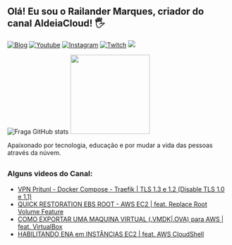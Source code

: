 ## Olá! Eu sou o Railander Marques, criador do canal AldeiaCloud! 🖐️

[![Blog](https://img.shields.io/website?label=aldeiacloud.com.br&style=for-the-badge&url=https://aldeiacloud.com.br/)](https://https://aldeiacloud.com.br)
[![Youtube](https://img.shields.io/badge/YouTube-FF0000?style=for-the-badge&logo=youtube&logoColor=white)](https://youtube.com/aldeiacloud)
[![Instagram](https://img.shields.io/badge/Instagram-E4405F?style=for-the-badge&logo=instagram&logoColor=white)](https://instagram.com/aldeiacloud)
[![Twitch](https://img.shields.io/badge/Twitch-9146FF?style=for-the-badge&logo=twitch&logoColor=white)](https://twitch.tv/railandermarques)
<a href="https://www.linkedin.com/in/railandermarques" target="_blank"><img src="https://img.shields.io/badge/-LinkedIn-%230077B5?style=for-the-badge&logo=linkedin&logoColor=white" target="_blank"></a> 

![Fraga GitHub stats](https://github-readme-stats.vercel.app/api?username=aldeiacloud&show_icons=true&theme=dracula&count_private=true)
<img height="180em" src="https://github-readme-stats.vercel.app/api/top-langs/?username=aldeiacloud&layout=compact&langs_count=7&theme=dracula"/>
</div>

Apaixonado por tecnologia, educação e por mudar a vida das pessoas através da núvem.
##
### Alguns videos do Canal:
- [VPN Pritunl - Docker Compose - Traefik | TLS 1.3 e 1.2 (Disable TLS 1.0 e 1.1)](https://www.youtube.com/watch?v=JTKHFjijb9Y)<br/>
- [QUICK RESTORATION EBS ROOT - AWS EC2 | feat. Replace Root Volume Feature](https://www.youtube.com/watch?v=QRifddGHzEs)<br/>
- [COMO EXPORTAR UMA MAQUINA VIRTUAL (.VMDK|.OVA) para AWS | feat. VirtualBox](https://www.youtube.com/watch?v=tozPf9qeenU)<br/>
- [HABILITANDO ENA em INSTÂNCIAS EC2 | feat. AWS CloudShell](https://www.youtube.com/watch?v=CK9_Ob4CnL8)<br/>
